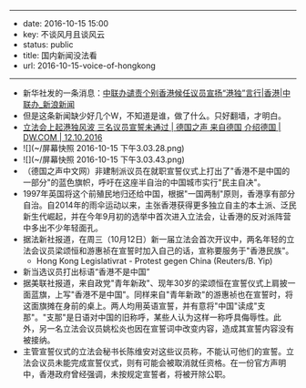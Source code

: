 - --
- date: 2016-10-15 15:00
- key: 不谈风月且谈风云
- status: public
- title: 国内新闻没法看
- url: 2016-10-15-voice-of-hongkong
- --
- 新华社发的一条消息：[中联办谴责个别香港候任议员宣扬“港独”言行|香港|中联办_新浪新闻](http://news.sina.com.cn/c/gat/2016-10-15/doc-ifxwvpar8107362.shtml)
- 但是这条新闻缺少好几个W，不知道是谁，做了什么。只好翻墙，才明白。
- [立法会上起港独风波 三名议员宣誓未通过 | 德国之声 来自德国 介绍德国 | DW.COM | 12.10.2016](http://www.dw.com/zh/%E7%AB%8B%E6%B3%95%E4%BC%9A%E4%B8%8A%E8%B5%B7%E6%B8%AF%E7%8B%AC%E9%A3%8E%E6%B3%A2-%E4%B8%89%E5%90%8D%E8%AE%AE%E5%91%98%E5%AE%A3%E8%AA%93%E6%9C%AA%E9%80%9A%E8%BF%87/a-36023248)
- ![](~/屏幕快照 2016-10-15 下午3.03.28.png)
- ![](~/屏幕快照 2016-10-15 下午3.03.43.png)
- （德国之声中文网）非建制派议员在就职宣誓仪式上打出了"香港不是中国的一部分"的蓝色旗帜，呼吁在这座半自治的中国城市实行"民主自决"。
- 1997年英国将这个前殖民地归还给中国，根据"一国两制"原则，香港享有部分自治。自2014年的雨伞运动以来，主张香港获得更多独立自主的本土派、泛民新生代崛起，并在今年9月初的选举中首次进入立法会，让香港的反对派阵营中多出不少年轻面孔。
- 据法新社报道，在周三（10月12日）新一届立法会首次开议中，两名年轻的立法会议员梁颂恒和游惠祯在宣誓时加入自己的话，宣称要服务于"香港民族"。
    - Hong Kong Legislativrat - Protest gegen China (Reuters/B. Yip)
- 新当选议员打出标语“香港不是中国”
- 据美联社报道，来自政党"青年新政"、现年30岁的梁颂恒在宣誓仪式上肩披一面蓝旗，上写"香港不是中国"。同样来自"青年新政"的游惠祯也在宣誓时，将这面旗摊在身前的桌上。两人均用英语宣誓，并有意将"中国"读成"支那"。"支那"是日语对中国的旧称呼，某些人认为这样一称呼具侮辱性。此外，另一名立法会议员姚松炎也因在宣誓词中改变内容，造成其宣誓内容没有被接纳。
- 主管宣誓仪式的立法会秘书长陈维安对这些议员称，不能认可他们的宣誓。立法会议员未能完成宣誓仪式，则有可能会被取消就任资格。在一份官方声明中，香港政府曾经强调，未按规定宣誓者，将被开除公职。
